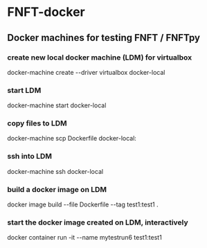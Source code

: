 
# FNFT-docker

## Docker machines for testing FNFT / FNFTpy

### create new local docker machine (LDM) for  virtualbox
docker-machine create --driver virtualbox docker-local

### start LDM
docker-machine start docker-local

### copy files to LDM
docker-machine scp Dockerfile docker-local:

### ssh into LDM
docker-machine ssh docker-local

### build a docker image on LDM	
docker image build --file Dockerfile  --tag test1:test1 .

### start the docker image created on LDM, interactively
docker container run -it --name mytestrun6 test1:test1
